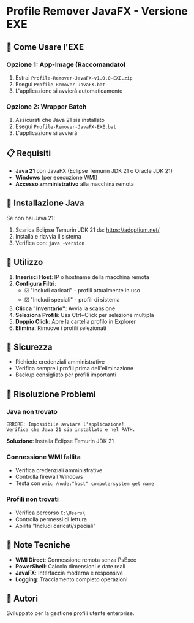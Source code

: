 # Profile Remover JavaFX - Versione EXE

## 🚀 Come Usare l'EXE

### Opzione 1: App-Image (Raccomandato)
1. Estrai `Profile-Remover-JavaFX-v1.0.0-EXE.zip`
2. Esegui `Profile-Remover-JavaFX.bat`
3. L'applicazione si avvierà automaticamente

### Opzione 2: Wrapper Batch
1. Assicurati che Java 21 sia installato
2. Esegui `Profile-Remover-JavaFX-EXE.bat`
3. L'applicazione si avvierà

## 📋 Requisiti

- **Java 21** con JavaFX (Eclipse Temurin JDK 21 o Oracle JDK 21)
- **Windows** (per esecuzione WMI)
- **Accesso amministrativo** alla macchina remota

## 🔧 Installazione Java

Se non hai Java 21:
1. Scarica Eclipse Temurin JDK 21 da: https://adoptium.net/
2. Installa e riavvia il sistema
3. Verifica con: `java -version`

## 🎯 Utilizzo

1. **Inserisci Host**: IP o hostname della macchina remota
2. **Configura Filtri**: 
   - ☑️ "Includi caricati" - profili attualmente in uso
   - ☑️ "Includi speciali" - profili di sistema
3. **Clicca "Inventario"**: Avvia la scansione
4. **Seleziona Profili**: Usa Ctrl+Click per selezione multipla
5. **Doppio Click**: Apre la cartella profilo in Explorer
6. **Elimina**: Rimuove i profili selezionati

## 🚨 Sicurezza

- Richiede credenziali amministrative
- Verifica sempre i profili prima dell'eliminazione
- Backup consigliato per profili importanti

## 🐛 Risoluzione Problemi

### Java non trovato
```
ERRORE: Impossibile avviare l'applicazione!
Verifica che Java 21 sia installato e nel PATH.
```
**Soluzione**: Installa Eclipse Temurin JDK 21

### Connessione WMI fallita
- Verifica credenziali amministrative
- Controlla firewall Windows
- Testa con `wmic /node:"host" computersystem get name`

### Profili non trovati
- Verifica percorso `C:\Users\`
- Controlla permessi di lettura
- Abilita "Includi caricati/speciali"

## 📄 Note Tecniche

- **WMI Direct**: Connessione remota senza PsExec
- **PowerShell**: Calcolo dimensioni e date reali
- **JavaFX**: Interfaccia moderna e responsive
- **Logging**: Tracciamento completo operazioni

## 👥 Autori

Sviluppato per la gestione profili utente enterprise.
